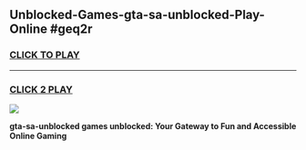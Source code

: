 
## Unblocked-Games-gta-sa-unblocked-Play-Online #geq2r
<h3>
<a href="https://news.freeplayer.one?title=gta-sa-unblocked&ref=3">CLICK TO PLAY</a></h3>
<hr>

<h3>
<a href="https://news.freeplayer.one?title=gta-sa-unblocked&ref=3">CLICK 2 PLAY</a>
  
</h3>

<a href="https://news.freeplayer.one?title=gta-sa-unblocked&ref=3"><img src="https://clearcache.store/games.png"></a>


**gta-sa-unblocked games unblocked: Your Gateway to Fun and Accessible Online Gaming**
